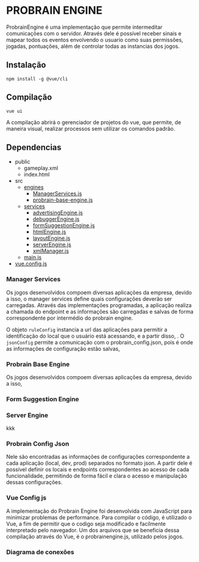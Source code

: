 # PROBRAIN ENGINE

ProbrainEngine é uma implementação que permite intermeditar comunicações com o servidor. Através dele é possível receber sinais e mapear todos os eventos envolvendo o usuario como suas permissões, jogadas, pontuações, além de controlar todas as instancias dos jogos.

## Instalação

```
npm install -g @vue/cli
```

## Compilação
```
vue ui
```

A compilação abrirá o gerenciador de projetos do vue, que permite, de maneira visual, realizar processos sem utilizar os comandos padrão. 

## Dependencias

- public
  - gameplay.xml
  - index.html
- src
   - [engines](#engines)
      - [ManagerServices.js](#manager-services)
      - [probrain-base-engine.js](#probrain-base-engine)
   - [services](#services)
      - [advertisingEngine.js](#advertising-engine)
      - [debuggerEngine.js](#debugger-engine)
      - [formSuggestionEngine.js](#form-suggestion-engine)
      - [htmlEngine.js](#html-engine)
      - [layoutEngine.js](#layout-engine)
      - [serverEngine.js](#server-engine)
      - [xmlManager.js](#xml-manager)
  - [main.js](#main-js)
- [vue.config.js](#vue-config-js)

     
   
    

### Manager Services

  Os jogos desenvolvidos compoem diversas aplicações da empresa, devido a isso, o manager services define quais configurações deverão ser carregadas. Através das implementações programadas, a aplicação realiza a chamada do endpoint e as informações são carregadas e salvas de forma correspondente por intermédio do probrain engine.
  
  O objeto `ruleConfig` instancia a url das aplicações para permitir a identificação do local que o usuário está acessando, e a partir disso, . 
  O `jsonConfig` permite a comunicação com o probrain_config.json, pois é onde as informações de configuração estão salvas, 


### Probrain Base Engine

Os jogos desenvolvidos compoem diversas aplicações da empresa, devido a isso, 

### Form Suggestion Engine

### Server Engine

kkk


### Probrain Config Json

Nele são encontradas as informações de configurações correspondente a cada aplicação (local, dev, prod) separados no formato json. A partir dele é possível definir os locais e endpoints correspondentes ao acesso de cada funcionalidade, permitindo de forma fácil e clara o acesso e manipulação dessas configurações.


### Vue Config js

A implementação do Probrain Engine foi desenvolvida com JavaScript para minimizar problemas de performance. Para compilar o código, é utilizado o Vue, a fim de permitir que o codigo seja modificado e facilmente interpretado pelo navegador. Um dos arquivos que se beneficia dessa compilação através do Vue, é o probrainengine.js, utilizado pelos jogos.


### Diagrama de conexões

  <img src="" width="" /> 
  





